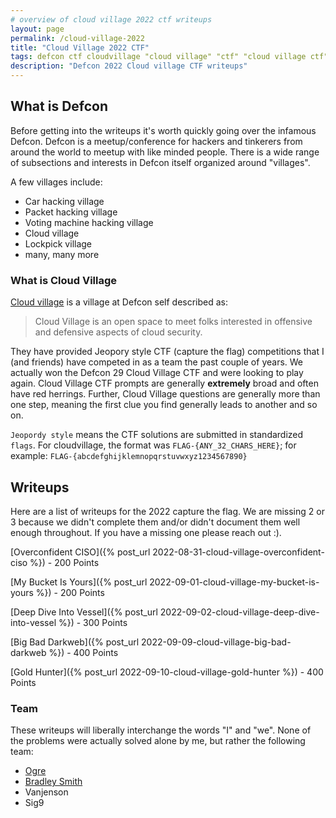 ```yaml
---
# overview of cloud village 2022 ctf writeups
layout: page
permalink: /cloud-village-2022
title: "Cloud Village 2022 CTF"
tags: defcon ctf cloudvillage "cloud village" "ctf" "cloud village ctf"
description: "Defcon 2022 Cloud village CTF writeups"
---
```


## What is Defcon

Before getting into the writeups it's worth quickly going over the infamous Defcon. Defcon is a meetup/conference for hackers and tinkerers from around the world to meetup with like minded people. There is a wide range of subsections and interests in Defcon itself organized around "villages".

A few villages include:
- Car hacking village
- Packet hacking village
- Voting machine hacking village
- Cloud village
- Lockpick village
- many, many more

### What is Cloud Village

[Cloud village](https://cloud-village.org/) is a village at Defcon self described as:

>Cloud Village is an open space to meet folks interested in offensive and defensive aspects of cloud security.

They have provided Jeopory style CTF (capture the flag) competitions that I (and friends) have competed in as a team the past couple of years. We actually won the Defcon 29 Cloud Village CTF and were looking to play again. Cloud Village CTF prompts are generally **extremely** broad and often have red herrings. Further, Cloud Village questions are generally more than one step, meaning the first clue you find generally leads to another and so on.

`Jeopordy style` means the CTF solutions are submitted in standardized `flags`. For cloudvillage, the format was `FLAG-{ANY_32_CHARS_HERE}`; for example:
 `FLAG-{abcdefghijklemnopqrstuvwxyz1234567890}`

## Writeups

Here are a list of writeups for the 2022 capture the flag. We are missing 2 or 3 because we didn't complete them and/or didn't document them well enough throughout. If you have a missing one please reach out :).

[Overconfident CISO]({% post_url 2022-08-31-cloud-village-overconfident-ciso %}) - 200 Points

[My Bucket Is Yours]({% post_url 2022-09-01-cloud-village-my-bucket-is-yours %}) - 200 Points

[Deep Dive Into Vessel]({% post_url 2022-09-02-cloud-village-deep-dive-into-vessel %}) - 300 Points

[Big Bad Darkweb]({% post_url 2022-09-09-cloud-village-big-bad-darkweb %}) - 400 Points

[Gold Hunter]({% post_url 2022-09-10-cloud-village-gold-hunter %}) - 400 Points

### Team

These writeups will liberally interchange the words "I" and "we". None of the problems were actually solved alone by me, but rather the following team:

- [Ogre](https://twitter.com/whoisthisogre)
- [Bradley Smith](https://twitter.com/bradleydsmith)
- Vanjenson
- Sig9
